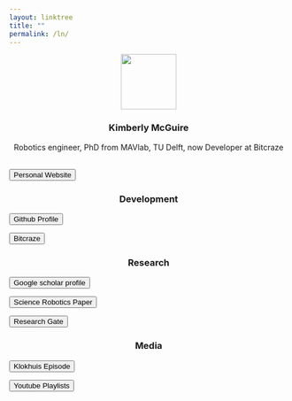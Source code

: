 ```yaml
---
layout: linktree
title: ""
permalink: /ln/
---
```


<p align="center">
<img width="100" height="100" src="/images/kim_picture.png">
</p>

<center>
 <h3> Kimberly McGuire </h3>
 
 Robotics engineer, PhD from MAVlab, TU Delft, now Developer at Bitcraze
 </center>

 <br/>
<a href="/"><button class= "button">Personal Website</button></a>

<center><h3>Development</h3></center>

 
<a href="https://github.com/knmcguire"><button class= "button">Github Profile</button></a>

<a href="https://www.bitcraze.io/author/kimberly/"><button class= "button">Bitcraze</button></a>
 <br/>

<center><h3>Research</h3></center>
<a href="https://scholar.google.com/citations?hl=en&user=Mu4nP2QAAAAJ"><button class= "button">Google scholar profile</button></a>

<a href="https://robotics.sciencemag.org/content/4/35/eaaw9710"><button class= "button">Science Robotics Paper</button></a>

<a href="https://www.researchgate.net/profile/Kimberly-Mcguire-2"><button class= "button">Research Gate</button></a>

<center><h3>Media</h3></center>

<a href="https://www.hetklokhuis.nl/tv-uitzending/4482/Vliegende-robots?fbclid=IwAR2AkXTmNKiQBmSAdRNYypPjsDOtFD1A7t51WPOoib9_ZHPW-bsRaORO6rY"><button class= "button">Klokhuis Episode</button></a>

<a href="https://www.youtube.com/channel/UCRPVP3M1cP8aGyS2F_b1vww/playlists"><button class= "button">Youtube Playlists</button></a>


